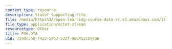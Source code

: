 ```yaml
---
content_type: resource
description: Stata? Supporting File.
file: /media/https%3A/open-learning-course-data-rc.s3.amazonaws.com/17-872-quantitative-research-in-political-science-and-public-policy-spring-2004/759dc5a0743359b3532f98d452cb9456_PS6.DTA
file_type: application/octet-stream
resourcetype: Other
title: PS6.DTA
uid: 759dc5a0-7433-59b3-532f-98d452cb9456
---
```

